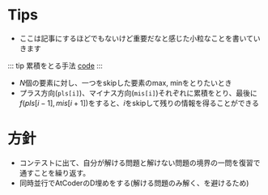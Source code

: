 # Tips
- ここは記事にするほどでもないけど重要だなと感じた小粒なことを書いていきます

::: tip 累積をとる手法
[code](https://codeforces.com/contest/1028/submission/42189289)
:::
- $N$個の要素に対し、一つをskipした要素のmax, minをとりたいとき
- プラス方向(`pls[i]`)、マイナス方向(`mis[i]`)それぞれに累積をとり、最後に$f(pls[i-1], mis[i+1])$をすると、$i$をskipして残りの情報を得ることができる


# 方針
- コンテストに出て、自分が解ける問題と解けない問題の境界の一問を復習で通すことを繰り返す。
- 同時並行でAtCoderのD埋めをする(解ける問題のみ解く、を避けるため)